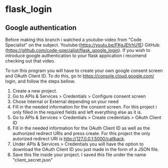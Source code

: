 # flask_login
## Google authentication

Before making this branch i watched a youtube-video from "Code Specialist" on the subject. Youtube:(https://youtu.be/FKgJEfrhU1E) GitHub:(https://github.com/code-specialist/flask_google_login). If you wish to introduce google authentication to your flask application i recomend checking out that video.

To run this program you will have to create your own google consent screen and OAuth Client ID. To do this, go to https://console.cloud.google.com/ login, and follow the steps bellow.
1. Create a new project.
2. Go to APIs & Services > Credentials > Configure consent screen
3. Chose Internal or External depending on your need
4. Fill in the needed information for the consent screen. For this project i only filled in the required fields and left everything else as it is.
5. Go to APIs & Services > Credentials > Create credentials > OAuth Client ID
6. Fill in the needed information for the OAuth Client ID as well as the authorized redirect URIs and press create. For this project the only autorized redirect URI is http://127.0.0.1:5000/callback.
7. Under APIs & Services > Credentials you will have the option to download the OAuth Client ID you just made in the form of a JSON file.
8. Save this file inside your project. I saved this file under the name "client_secret.json"
